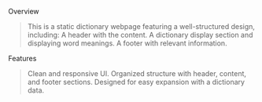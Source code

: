 Overview

> This is a static dictionary webpage featuring a well-structured design, including:
> A header with the content.
> A dictionary display section and displaying word meanings.
> A footer with relevant information.

Features
> Clean and responsive UI.
> Organized structure with header, content, and footer sections.
> Designed for easy expansion with a dictionary data.
